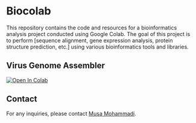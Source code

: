 
# Biocolab

This repository contains the code and resources for a bioinformatics analysis project conducted using Google Colab. The goal of this project is to perform [sequence alignment, gene expression analysis, protein structure prediction, etc.] using various bioinformatics tools and libraries.

## Virus Genome Assembler
[![Open In Colab](https://colab.research.google.com/assets/colab-badge.svg)](https://github.com/musa90/Biocolab/blob/main/Virus_Assembler_F.ipynb)


## Contact

For any inquiries, please contact [Musa Mohammadi](m2.musa90@gmail.com).
